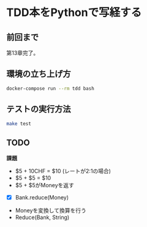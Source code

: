 TDD本をPythonで写経する
======================

## 前回まで

第13章完了。

## 環境の立ち上げ方

```bash
docker-compose run --rm tdd bash
```

## テストの実行方法

```bash
make test
```

## TODO

**課題**
- $5 + 10CHF = $10 (レートが2:1の場合)
- $5 + $5 = $10
- $5 + $5がMoneyを返す
- [x] Bank.reduce(Money)
- Moneyを変換して換算を行う
- Reduce(Bank, String)

